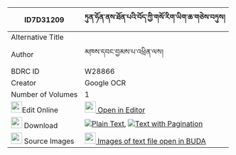 |ID7D31209|ཏུན་ཧོན་ནས་ཐོན་པའི་བོད་ཀྱི་གསོ་རིག་ཡིག་ཆ་གཅེས་བཏུས། 
| --- | --- 
|Alternative Title |
|Author| མཁས་དབང་བྱམས་པ་འཕྲིན་ལས།
|BDRC ID | W28866
|Creator | Google OCR
|Number of Volumes| 1
|<img width="25" src="https://img.icons8.com/color/25/000000/edit-property.png">Edit Online| [<img width="25" src="https://avatars.githubusercontent.com/u/45091458?s=200&v=4"> Open in Editor](http://editor.openpecha.org/ID7D31209)
|<img width="25" src="https://img.icons8.com/fluent/48/000000/download-2.png"/>  Download | [![](https://img.icons8.com/color/20/000000/txt.png)Plain Text](https://github.com/Openpecha/ID7D31209/releases/download/v2/tun_hon_ne_tonpa_i_bo_kyi_sori_plain_ID7D31209.zip), [![](https://img.icons8.com/color/20/000000/txt.png)Text with Pagination](https://github.com/Openpecha/ID7D31209/releases/download/v2/tun_hon_ne_tonpa_i_bo_kyi_sori_pages_ID7D31209.zip)
|<img width="25" src="https://img.icons8.com/plasticine/100/000000/pictures-folder.png"/>  Source Images | [<img width="25" src="https://library.bdrc.io/icons/BUDA-small.svg"> Images of text file open in BUDA](https://library.bdrc.io/show/bdr:W28866)